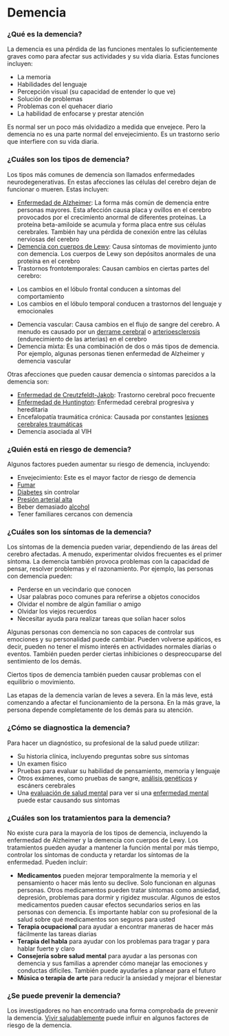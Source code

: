 Demencia
========


### ¿Qué es la demencia?


La demencia es una pérdida de las funciones mentales lo suficientemente graves como para afectar sus actividades y su vida diaria. Estas funciones incluyen:


* La memoria
* Habilidades del lenguaje
* Percepción visual (su capacidad de entender lo que ve)
* Solución de problemas
* Problemas con el quehacer diario
* La habilidad de enfocarse y prestar atención


Es normal ser un poco más olvidadizo a medida que envejece. Pero la demencia no es una parte normal del envejecimiento. Es un trastorno serio que interfiere con su vida diaria.


### ¿Cuáles son los tipos de demencia?


Los tipos más comunes de demencia son llamados enfermedades neurodegenerativas. En estas afecciones las células del cerebro dejan de funcionar o mueren. Estas incluyen:


* [Enfermedad de Alzheimer](https://medlineplus.gov/spanish/alzheimersdisease.html): La forma más común de demencia entre personas mayores. Esta afección causa placa y ovillos en el cerebro provocados por el crecimiento anormal de diferentes proteínas. La proteína beta-amiloide se acumula y forma placa entre sus células cerebrales. También hay una pérdida de conexión entre las células nerviosas del cerebro
* [Demencia con cuerpos de Lewy](https://medlineplus.gov/spanish/lewybodydementia.html): Causa síntomas de movimiento junto con demencia. Los cuerpos de Lewy son depósitos anormales de una proteína en el cerebro
* Trastornos frontotemporales: Causan cambios en ciertas partes del cerebro:
+ Los cambios en el lóbulo frontal conducen a síntomas del comportamiento
+ Los cambios en el lóbulo temporal conducen a trastornos del lenguaje y emocionales

* Demencia vascular: Causa cambios en el flujo de sangre del cerebro. A menudo es causado por un [derrame cerebral](https://medlineplus.gov/spanish/stroke.html) o [arterioesclerosis](https://medlineplus.gov/spanish/atherosclerosis.html) (endurecimiento de las arterias) en el cerebro
* Demencia mixta: Es una combinación de dos o más tipos de demencia. Por ejemplo, algunas personas tienen enfermedad de Alzheimer y demencia vascular


Otras afecciones que pueden causar demencia o síntomas parecidos a la demencia son:


* [Enfermedad de Creutzfeldt-Jakob](https://medlineplus.gov/spanish/creutzfeldtjakobdisease.html): Trastorno cerebral poco frecuente
* [Enfermedad de Huntington](https://medlineplus.gov/spanish/huntingtonsdisease.html): Enfermedad cerebral progresiva y hereditaria
* Encefalopatía traumática crónica: Causada por constantes [lesiones cerebrales traumáticas](https://medlineplus.gov/spanish/traumaticbraininjury.html)
* Demencia asociada al VIH


### ¿Quién está en riesgo de demencia?


Algunos factores pueden aumentar su riesgo de demencia, incluyendo:


* Envejecimiento: Este es el mayor factor de riesgo de demencia
* [Fumar](https://medlineplus.gov/spanish/smoking.html)
* [Diabetes](https://medlineplus.gov/spanish/diabetes.html) sin controlar
* [Presión arterial alta](https://medlineplus.gov/spanish/highbloodpressure.html)
* Beber demasiado [alcohol](https://medlineplus.gov/spanish/alcohol.html)
* Tener familiares cercanos con demencia


### ¿Cuáles son los síntomas de la demencia?


Los síntomas de la demencia pueden variar, dependiendo de las áreas del cerebro afectadas. A menudo, experimentar olvidos frecuentes es el primer síntoma. La demencia también provoca problemas con la capacidad de pensar, resolver problemas y el razonamiento. Por ejemplo, las personas con demencia pueden:


* Perderse en un vecindario que conocen
* Usar palabras poco comunes para referirse a objetos conocidos
* Olvidar el nombre de algún familiar o amigo
* Olvidar los viejos recuerdos
* Necesitar ayuda para realizar tareas que solían hacer solos


Algunas personas con demencia no son capaces de controlar sus emociones y su personalidad puede cambiar. Pueden volverse apáticos, es decir, pueden no tener el mismo interés en actividades normales diarias o eventos. También pueden perder ciertas inhibiciones o despreocuparse del sentimiento de los demás.


Ciertos tipos de demencia también pueden causar problemas con el equilibrio o movimiento. 


Las etapas de la demencia varían de leves a severa. En la más leve, está comenzando a afectar el funcionamiento de la persona. En la más grave, la persona depende completamente de los demás para su atención.


### ¿Cómo se diagnostica la demencia?


Para hacer un diagnóstico, su profesional de la salud puede utilizar:


* Su historia clínica, incluyendo preguntas sobre sus síntomas
* Un examen físico
* Pruebas para evaluar su habilidad de pensamiento, memoria y lenguaje
* Otros exámenes, como pruebas de sangre, [análisis genéticos](https://medlineplus.gov/spanish/genetictesting.html) y escáners cerebrales
* Una [evaluación de salud mental](https://medlineplus.gov/spanish/pruebas-de-laboratorio/evaluacion-de-salud-mental/) para ver si una [enfermedad mental](https://medlineplus.gov/spanish/mentaldisorders.html) puede estar causando sus síntomas


### ¿Cuáles son los tratamientos para la demencia?


No existe cura para la mayoría de los tipos de demencia, incluyendo la enfermedad de Alzheimer y la demencia con cuerpos de Lewy. Los tratamientos pueden ayudar a mantener la función mental por más tiempo, controlar los síntomas de conducta y retardar los síntomas de la enfermedad. Pueden incluir:


* **Medicamentos** pueden mejorar temporalmente la memoria y el pensamiento o hacer más lento su declive. Solo funcionan en algunas personas. Otros medicamentos pueden tratar síntomas como ansiedad, depresión, problemas para dormir y rigidez muscular. Algunos de estos medicamentos pueden causar efectos secundarios serios en las personas con demencia. Es importante hablar con su profesional de la salud sobre qué medicamentos son seguros para usted
* **Terapia ocupacional** para ayudar a encontrar maneras de hacer más fácilmente las tareas diarias
* **Terapia del habla** para ayudar con los problemas para tragar y para hablar fuerte y claro
* **Consejería sobre salud mental** para ayudar a las personas con demencia y sus familias a aprender cómo manejar las emociones y conductas difíciles. También puede ayudarles a planear para el futuro
* **Música o terapia de arte** para reducir la ansiedad y mejorar el bienestar


### ¿Se puede prevenir la demencia?


Los investigadores no han encontrado una forma comprobada de prevenir la demencia. [Vivir saludablemente](https://medlineplus.gov/spanish/healthyliving.html) puede influir en algunos factores de riesgo de la demencia.


